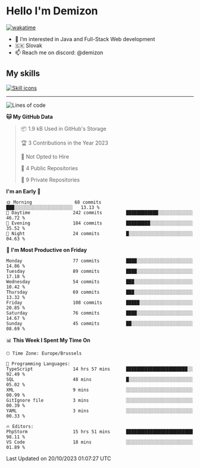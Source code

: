 # Hello I'm Demizon
[![wakatime](https://wakatime.com/badge/user/6ad1949f-d6d7-44f9-9eee-c35e54cc499b.svg)](https://wakatime.com/@6ad1949f-d6d7-44f9-9eee-c35e54cc499b)
- 👀 I’m interested in Java and Full-Stack Web development
- 🇸🇰 Slovak
- 📫 Reach me on discord: @demizon

## My skills
[![Skill icons](https://skillicons.dev/icons?i=java,js,ts,html,css,react,nextjs,tailwind,supabase,py,git,docker,linux,mysql,postgres,mongo&theme=dark)](https://github.com/Demizon3433)

---

<!--START_SECTION:waka-->
![Lines of code](https://img.shields.io/badge/From%20Hello%20World%20I%27ve%20Written-103.1%20thousand%20lines%20of%20code-blue)

**🐱 My GitHub Data** 

> 📦 1.9 kB Used in GitHub's Storage 
 > 
> 🏆 3 Contributions in the Year 2023
 > 
> 🚫 Not Opted to Hire
 > 
> 📜 4 Public Repositories 
 > 
> 🔑 9 Private Repositories 
 > 
**I'm an Early 🐤** 

```text
🌞 Morning                68 commits          ███░░░░░░░░░░░░░░░░░░░░░░   13.13 % 
🌆 Daytime                242 commits         ████████████░░░░░░░░░░░░░   46.72 % 
🌃 Evening                184 commits         █████████░░░░░░░░░░░░░░░░   35.52 % 
🌙 Night                  24 commits          █░░░░░░░░░░░░░░░░░░░░░░░░   04.63 % 
```
📅 **I'm Most Productive on Friday** 

```text
Monday                   77 commits          ████░░░░░░░░░░░░░░░░░░░░░   14.86 % 
Tuesday                  89 commits          ████░░░░░░░░░░░░░░░░░░░░░   17.18 % 
Wednesday                54 commits          ███░░░░░░░░░░░░░░░░░░░░░░   10.42 % 
Thursday                 69 commits          ███░░░░░░░░░░░░░░░░░░░░░░   13.32 % 
Friday                   108 commits         █████░░░░░░░░░░░░░░░░░░░░   20.85 % 
Saturday                 76 commits          ████░░░░░░░░░░░░░░░░░░░░░   14.67 % 
Sunday                   45 commits          ██░░░░░░░░░░░░░░░░░░░░░░░   08.69 % 
```


📊 **This Week I Spent My Time On** 

```text
🕑︎ Time Zone: Europe/Brussels

💬 Programming Languages: 
TypeScript               14 hrs 57 mins      ███████████████████████░░   92.49 % 
SQL                      48 mins             █░░░░░░░░░░░░░░░░░░░░░░░░   05.02 % 
XML                      9 mins              ░░░░░░░░░░░░░░░░░░░░░░░░░   00.99 % 
GitIgnore file           3 mins              ░░░░░░░░░░░░░░░░░░░░░░░░░   00.39 % 
YAML                     3 mins              ░░░░░░░░░░░░░░░░░░░░░░░░░   00.33 % 

🔥 Editors: 
PhpStorm                 15 hrs 51 mins      █████████████████████████   98.11 % 
VS Code                  18 mins             ░░░░░░░░░░░░░░░░░░░░░░░░░   01.89 % 
```


 Last Updated on 20/10/2023 01:07:27 UTC
<!--END_SECTION:waka-->
